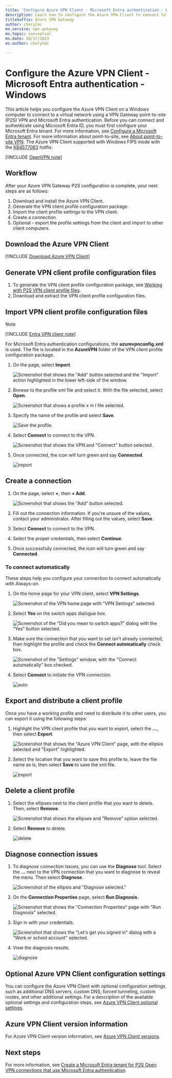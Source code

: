 ```yaml
---
title: 'Configure Azure VPN Client - Microsoft Entra authentication - Windows'
description: Learn how to configure the Azure VPN Client to connect to a VNet using VPN Gateway point-to-site VPN, OpenVPN protocol connections, and Microsoft Entra authentication from a Windows computer.
titleSuffix: Azure VPN Gateway
author: cherylmc
ms.service: vpn-gateway
ms.topic: conceptual
ms.date: 10/17/2023
ms.author: cherylmc

---
```

# Configure the Azure VPN Client - Microsoft Entra authentication - Windows

This article helps you configure the Azure VPN Client on a Windows computer to connect to a virtual network using a VPN Gateway point-to-site (P2S) VPN and Microsoft Entra authentication. Before you can connect and authenticate using Microsoft Entra ID, you must first configure your Microsoft Entra tenant. For more information, see [Configure a Microsoft Entra tenant](openvpn-azure-ad-tenant.md). For more information about point-to-site, see [About point-to-site VPN](point-to-site-about.md). The Azure VPN Client supported with Windows FIPS mode with the [KB4577063](https://support.microsoft.com/help/4577063/windows-10-update-kb4577063) hotfix.

[!INCLUDE [OpenVPN note](~/reusable-content/ce-skilling/azure/includes/vpn-gateway-openvpn-auth-include.md)]

## <a name="workflow"></a>Workflow

After your Azure VPN Gateway P2S configuration is complete, your next steps are as follows:

1. Download and install the Azure VPN Client.
1. Generate the VPN client profile configuration package.
1. Import the client profile settings to the VPN client.
1. Create a connection.
1. Optional - export the profile settings from the client and import to other client computers.

## <a name="download"></a>Download the Azure VPN Client

[!INCLUDE [Download Azure VPN Client](~/reusable-content/ce-skilling/azure/includes/vpn-gateway-download-vpn-client.md)]

## <a name="generate"></a>Generate VPN client profile configuration files

1. To generate the VPN client profile configuration package, see [Working with P2S VPN client profile files](about-vpn-profile-download.md).
1. Download and extract the VPN client profile configuration files.

## <a name="import"></a>Import VPN client profile configuration files

> [!NOTE]
> [!INCLUDE [Entra VPN client note](../../includes/vpn-gateway-entra-vpn-client-note.md)]

For Microsoft Entra authentication configurations, the **azurevpnconfig.xml** is used. The file is located in the **AzureVPN** folder of the VPN client profile configuration package.

1. On the page, select **Import**.

    ![Screenshot that shows the "Add" button selected and the "Import" action highlighted in the lower left-side of the window.](./media/openvpn-azure-ad-client/import/import1.jpg)

1. Browse to the profile xml file and select it. With the file selected, select **Open**.

    ![Screenshot that shows a profile x m l file selected.](./media/openvpn-azure-ad-client/import/import2.jpg)

1. Specify the name of the profile and select **Save**.

    ![Save the profile.](./media/openvpn-azure-ad-client/import/import3.jpg)

1. Select **Connect** to connect to the VPN.

    ![Screenshot that shows the VPN and "Connect" button selected.](./media/openvpn-azure-ad-client/import/import4.jpg)

1. Once connected, the icon will turn green and say **Connected**.

    ![import](./media/openvpn-azure-ad-client/import/import5.jpg)

## <a name="connection"></a>Create a connection

1. On the page, select **+**, then **+ Add**.

    ![Screenshot that shows the "Add" button selected.](./media/openvpn-azure-ad-client/create/create1.jpg)

1. Fill out the connection information. If you're unsure of the values, contact your administrator. After filling out the values, select **Save**.

1. Select **Connect** to connect to the VPN.

1. Select the proper credentials, then select **Continue**.

1. Once successfully connected, the icon will turn green and say **Connected**.

### <a name="autoconnect"></a>To connect automatically

These steps help you configure your connection to connect automatically with Always-on.

1. On the home page for your VPN client, select **VPN Settings**.

    ![Screenshot of the VPN home page with "VPN Settings" selected.](./media/openvpn-azure-ad-client/auto/auto1.jpg)

1. Select **Yes** on the switch apps dialogue box.

    ![Screenshot of the "Did you mean to switch apps?" dialog with the "Yes" button selected.](./media/openvpn-azure-ad-client/auto/auto2.jpg)

1. Make sure the connection that you want to set isn't already connected, then highlight the profile and check the **Connect automatically** check box.

    ![Screenshot of the "Settings" window, with the "Connect automatically" box checked.](./media/openvpn-azure-ad-client/auto/auto3.jpg)

1. Select **Connect** to initiate the VPN connection.

    ![auto](./media/openvpn-azure-ad-client/auto/auto4.jpg)

## <a name="export"></a>Export and distribute a client profile

Once you have a working profile and need to distribute it to other users, you can export it using the following steps:

1. Highlight the VPN client profile that you want to export, select the **...**, then select **Export**.

    ![Screenshot that shows the "Azure VPN Client" page, with the ellipsis selected and "Export" highlighted.](./media/openvpn-azure-ad-client/export/export1.jpg)

1. Select the location that you want to save this profile to, leave the file name as is, then select **Save** to save the xml file.

    ![export](./media/openvpn-azure-ad-client/export/export2.jpg)

## <a name="delete"></a>Delete a client profile

1. Select the ellipses next to the client profile that you want to delete. Then, select **Remove**.

    ![Screenshot that shows the ellipses and "Remove" option selected.](./media/openvpn-azure-ad-client/delete/delete1.jpg)

1. Select **Remove** to delete.

    ![delete](./media/openvpn-azure-ad-client/delete/delete2.jpg)

## <a name="diagnose"></a>Diagnose connection issues

1. To diagnose connection issues, you can use the **Diagnose** tool. Select the **...** next to the VPN connection that you want to diagnose to reveal the menu. Then select **Diagnose**.

    ![Screenshot of the ellipsis and "Diagnose selected."](./media/openvpn-azure-ad-client/diagnose/diagnose1.jpg)

1. On the **Connection Properties** page, select **Run Diagnosis**.

    ![Screenshot that shows the "Connection Properties" page with "Run Diagnosis" selected.](./media/openvpn-azure-ad-client/diagnose/diagnose2.jpg)

1. Sign in with your credentials.

    ![Screenshot that shows the "Let's get you signed in" dialog with a "Work or school account" selected.](./media/openvpn-azure-ad-client/diagnose/diagnose3.jpg)

1. View the diagnosis results.

    ![diagnose](./media/openvpn-azure-ad-client/diagnose/diagnose4.jpg)

## Optional Azure VPN Client configuration settings

You can configure the Azure VPN Client with optional configuration settings such as additional DNS servers, custom DNS, forced tunneling, custom routes, and other additional settings. For a description of the available optional settings and configuration steps, see [Azure VPN Client optional settings](azure-vpn-client-optional-configurations.md).

## Azure VPN Client version information

For Azure VPN Client version information, see [Azure VPN Client versions](azure-vpn-client-versions.md).
  
## Next steps

For more information, see [Create a Microsoft Entra tenant for P2S Open VPN connections that use Microsoft Entra authentication](openvpn-azure-ad-tenant.md).


